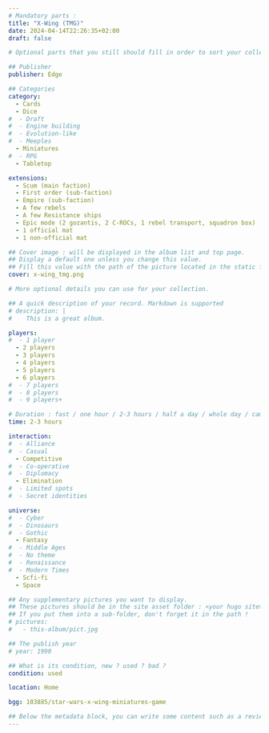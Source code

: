 ```yaml
---
# Mandatory parts :
title: "X-Wing (TMG)"
date: 2024-04-14T22:26:35+02:00
draft: false

# Optional parts that you still should fill in order to sort your collection

## Publisher
publisher: Edge

## Categories
category:
  - Cards
  - Dice
#  - Draft
#  - Engine building
#  - Evolution-like
#  - Meeples
  - Miniatures
#  - RPG
  - Tabletop

extensions:
  - Scum (main faction)
  - First order (sub-faction)
  - Empire (sub-faction)
  - A few rebels
  - A few Resistance ships
  - Epic mode (2 gozantis, 2 C-ROCs, 1 rebel transport, squadron box)
  - 1 official mat
  - 1 non-official mat

## Cover image : will be displayed in the album list and top page.
## Display a default one unless you change this value.
## Fill this value with the path of the picture located in the static folder
cover: x-wing_tmg.png

# More optional details you can use for your collection.

## A quick description of your record. Markdown is supported
# description: |
#    This is a great album.

players:
#  - 1 player
  - 2 players
  - 3 players
  - 4 players
  - 5 players
  - 6 players
#  - 7 players
#  - 8 players
#  - 9 players+

# Duration : fast / one hour / 2-3 hours / half a day / whole day / campaign
time: 2-3 hours

interaction:
#  - Alliance
#  - Casual
  - Competitive
#  - Co-operative
#  - Diplomacy
  - Elimination
#  - Limited spots
#  - Secret identities

universe:
#  - Cyber
#  - Dinosaurs
#  - Gothic
  - Fantasy
#  - Middle Ages
#  - No theme
#  - Renaissance
#  - Modern Times
  - Scfi-fi
  - Space

## Any supplementary pictures you want to display.
## These pictures should be in the site asset folder : <your hugo site>/static
## If you put them into a sub-folder, don't forget it in the path !
# pictures:
#   - this-album/pict.jpg

## The publish year
# year: 1990

## What is its condition, new ? used ? bad ?
condition: used

location: Home

bgg: 103885/star-wars-x-wing-miniatures-game

## Below the metadata block, you can write some content such as a review or anything else you want. It'll be displayed in the album page.
---
```

